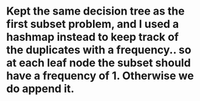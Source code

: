 # Kept the same decision tree as the first subset problem, and I used a hashmap instead to keep track of the          duplicates with a frequency.. so at each leaf node the subset should have a frequency of 1. Otherwise we do append it.